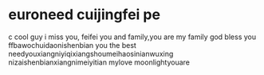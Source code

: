# euroneed cuijingfei pe
c
cool guy
i miss you, feifei
you and family,you are my family
god bless you ffbawochuidaonishenbian
you the best
needyouxiangniyiqixiangshoumeihaosinianwuxing
nizaishenbianxiangnimeiyitian
mylove
moonlightyouare
